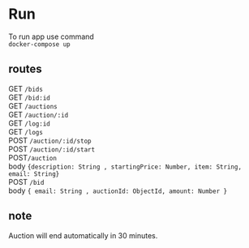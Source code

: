 # Run
To run app use command 
<br>`docker-compose up`

## routes
GET `/bids`
<br>GET `/bid:id`
<br>GET `/auctions`
<br>GET `/auction/:id`
<br>GET `/log:id`
<br>GET `/logs`
<br>POST `/auction/:id/stop`
<br>POST `/auction/:id/start`
<br>POST`/auction`
<br>   body ```{description: String , startingPrice: Number, item: String, email: String}```
<br>POST `/bid`
<br>   body ```{ email: String , auctionId: ObjectId, amount: Number }```

## note
Auction will end automatically in 30 minutes.
